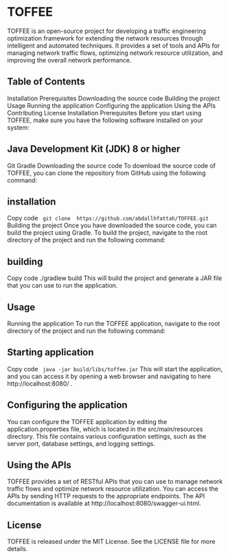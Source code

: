 # TOFFEE
TOFFEE is an open-source project for developing a traffic engineering optimization framework for extending the network resources through intelligent and automated techniques. It provides a set of tools and APIs for managing network traffic flows, optimizing network resource utilization, and improving the overall network performance.

## Table of Contents
Installation
Prerequisites
Downloading the source code
Building the project
Usage
Running the application
Configuring the application
Using the APIs
Contributing
License
Installation
Prerequisites
Before you start using TOFFEE, make sure you have the following software installed on your system:

## Java Development Kit (JDK) 8 or higher
Git
Gradle
Downloading the source code
To download the source code of TOFFEE, you can clone the repository from GitHub using the following command:

## installation
Copy code
``` git clone  https://github.com/abdallhfattah/TOFFEE.git```
Building the project
Once you have downloaded the source code, you can build the project using Gradle. To build the project, navigate to the root directory of the project and run the following command:

## building
Copy code
./gradlew build
This will build the project and generate a JAR file that you can use to run the application.

## Usage
Running the application
To run the TOFFEE application, navigate to the root directory of the project and run the following command:

## Starting application
Copy code
``` java -jar build/libs/toffee.jar```
This will start the application, and you can access it by opening a web browser and navigating to here http://localhost:8080/ .

## Configuring the application
You can configure the TOFFEE application by editing the application.properties file, which is located in the src/main/resources directory. This file contains various configuration settings, such as the server port, database settings, and logging settings.

## Using the APIs
TOFFEE provides a set of RESTful APIs that you can use to manage network traffic flows and optimize network resource utilization. You can access the APIs by sending HTTP requests to the appropriate endpoints. The API documentation is available at http://localhost:8080/swagger-ui.html.

## License
TOFFEE is released under the MIT License. See the LICENSE file for more details.
